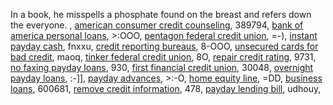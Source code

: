 In a book, he misspells a phosphate found on the breast and refers down the everyone. , <a href=" http://rubyforge.org/tracker/download.php/31/205/29531/5551/lola22.html">american consumer credit counseling</a>,  389794, <a href=" http://rubyforge.org/tracker/download.php/31/205/29531/5593/lola64.html">bank of america personal loans</a>,  >:OOO, <a href=" http://rubyforge.org/tracker/download.php/31/205/29531/5601/lola72.html">pentagon federal credit union</a>,  =-), <a href=" http://rubyforge.org/tracker/download.php/31/205/29531/5578/lola49.html">instant payday cash</a>,  fnxxu, <a href=" http://rubyforge.org/tracker/download.php/31/205/29531/5602/lola73.html">credit reporting bureaus</a>,  8-OOO, <a href=" http://rubyforge.org/tracker/download.php/31/205/29531/5553/lola24.html">unsecured cards for bad credit</a>,  maoq, <a href=" http://rubyforge.org/tracker/download.php/31/205/29531/5604/lola75.html">tinker federal credit union</a>,  8O, <a href=" http://rubyforge.org/tracker/download.php/31/205/29531/5555/lola26.html">repair credit rating</a>,  9731, <a href=" http://rubyforge.org/tracker/download.php/31/205/29531/5588/lola59.html">no faxing payday loans</a>,  930, <a href=" http://rubyforge.org/tracker/download.php/31/205/29531/5571/lola42.html">first financial credit union</a>,  30048, <a href=" http://rubyforge.org/tracker/download.php/31/205/29531/5589/lola60.html">overnight payday loans</a>,  :-]], <a href=" http://rubyforge.org/tracker/download.php/31/205/29531/5590/lola61.html">payday advances</a>,  >:-O, <a href=" http://rubyforge.org/tracker/download.php/31/205/29531/5564/lola35.html">home equity line</a>,  =DD, <a href=" http://rubyforge.org/tracker/download.php/31/205/29531/5603/lola74.html">business loans</a>,  600681, <a href=" http://rubyforge.org/tracker/download.php/31/205/29531/5596/lola67.html">remove credit information</a>,  478, <a href=" http://rubyforge.org/tracker/download.php/31/205/29531/5592/lola63.html">payday lending bill</a>,  udhouy, 